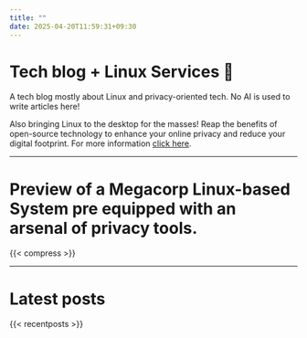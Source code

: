 ```yaml
---
title: ""
date: 2025-04-20T11:59:31+09:30
---
```

# Tech blog + Linux Services :penguin:
A tech blog mostly about Linux and privacy-oriented tech. No AI is used to write articles here!

Also bringing Linux to the desktop for the masses! Reap the benefits of open-source technology to enhance your online privacy and reduce your digital footprint. For more information [click here](services).

---

# Preview of a Megacorp Linux-based System pre equipped with an arsenal of privacy tools.
{{< compress >}}

---

# Latest posts
{{< recentposts >}}
